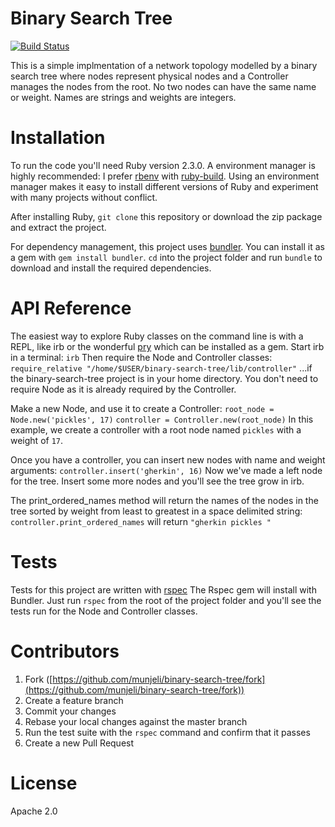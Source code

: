 # Binary Search Tree
[![Build Status](https://travis-ci.org/munjeli/binary-search-tree.svg?branch=master)](https://travis-ci.org/munjeli/binary-search-tree)

This is a simple implmentation of a network topology modelled by a binary search tree where nodes represent physical nodes and a Controller manages the nodes from the root. No two nodes can have the same name or weight. Names are strings and weights are integers.

# Installation

To run the code you'll need Ruby version 2.3.0\. A environment manager is highly recommended: I prefer [rbenv](https://github.com/rbenv/rbenv) with [ruby-build](https://github.com/rbenv/ruby-build). Using an environment manager makes it easy to install different versions of Ruby and experiment with many projects without conflict.

After installing Ruby, `git clone` this repository or download the zip package and extract the project.

For dependency management, this project uses [bundler](http://bundler.io). You can install it as a gem with `gem install bundler`.
`cd` into the project folder and run `bundle` to download and install the required dependencies.

# API Reference

The easiest way to explore Ruby classes on the command line is with a REPL, like irb or the wonderful [pry](http://pryrepl.org/) which can be installed as a gem. Start irb in a terminal:
    `irb`
Then require the Node and Controller classes:
    `require_relative "/home/$USER/binary-search-tree/lib/controller"`
...if the binary-search-tree project is in your home directory. You don't need to require Node as it is already required by the Controller.

Make a new Node, and use it to create a Controller:
    `root_node = Node.new('pickles', 17)`
    `controller = Controller.new(root_node)`
In this example, we create a controller with a root node named `pickles` with a weight of `17`.  

Once you have a controller, you can insert new nodes with name and weight arguments:
    `controller.insert('gherkin', 16)`
Now we've made a left node for the tree. Insert some more nodes and you'll see the tree grow in irb.

The print_ordered_names method will return the names of the nodes in the tree sorted by weight from least to greatest in a space delimited string:
    `controller.print_ordered_names`
will return `"gherkin pickles "`

# Tests

Tests for this project are written with [rspec](http://rspec.info/) The Rspec gem will install with Bundler. Just run `rspec` from the root of the project folder and you'll see the tests run for the Node and Controller classes.

# Contributors

1. Fork ([https://github.com/munjeli/binary-search-tree/fork](https://github.com/munjeli/binary-search-tree/fork))
1. Create a feature branch
1. Commit your changes
1. Rebase your local changes against the master branch
1. Run the test suite with the `rspec` command and confirm that it passes
1. Create a new Pull Request

# License

Apache 2.0
